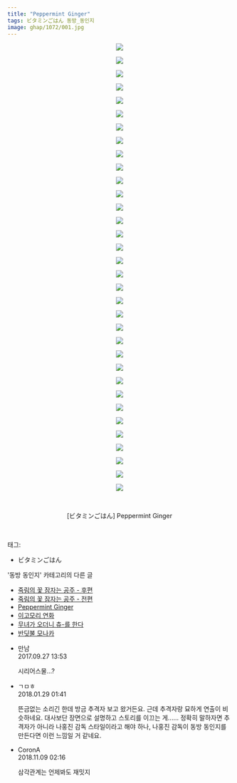 ```yaml
---
title: "Peppermint Ginger"
tags: ビタミンごはん 동방_동인지
image: ghap/1072/001.jpg
---
```

<div class="article">
<p style="text-align: center; clear: none; float: none;"><img src="{{ site.nasurl }}/ghap/1072/001.jpg"/></p>
<p style="text-align: center; clear: none; float: none;"><img src="{{ site.nasurl }}/ghap/1072/002.jpg"/></p>
<p style="text-align: center; clear: none; float: none;"><img src="{{ site.nasurl }}/ghap/1072/003.jpg"/></p>
<p style="text-align: center; clear: none; float: none;"><img src="{{ site.nasurl }}/ghap/1072/004.jpg"/></p>
<p style="text-align: center; clear: none; float: none;"><img src="{{ site.nasurl }}/ghap/1072/005.jpg"/></p>
<p style="text-align: center; clear: none; float: none;"><img src="{{ site.nasurl }}/ghap/1072/006.jpg"/></p>
<p style="text-align: center; clear: none; float: none;"><img src="{{ site.nasurl }}/ghap/1072/007.jpg"/></p>
<p style="text-align: center; clear: none; float: none;"><img src="{{ site.nasurl }}/ghap/1072/008.jpg"/></p>
<p style="text-align: center; clear: none; float: none;"><img src="{{ site.nasurl }}/ghap/1072/009.jpg"/></p>
<p style="text-align: center; clear: none; float: none;"><img src="{{ site.nasurl }}/ghap/1072/010.jpg"/></p>
<p style="text-align: center; clear: none; float: none;"><img src="{{ site.nasurl }}/ghap/1072/011.jpg"/></p>
<p style="text-align: center; clear: none; float: none;"><img src="{{ site.nasurl }}/ghap/1072/012.jpg"/></p>
<p style="text-align: center; clear: none; float: none;"><img src="{{ site.nasurl }}/ghap/1072/013.jpg"/></p>
<p style="text-align: center; clear: none; float: none;"><img src="{{ site.nasurl }}/ghap/1072/014.jpg"/></p>
<p style="text-align: center; clear: none; float: none;"><img src="{{ site.nasurl }}/ghap/1072/015.jpg"/></p>
<p style="text-align: center; clear: none; float: none;"><img src="{{ site.nasurl }}/ghap/1072/016.jpg"/></p>
<p style="text-align: center; clear: none; float: none;"><img src="{{ site.nasurl }}/ghap/1072/017.jpg"/></p>
<p style="text-align: center; clear: none; float: none;"><img src="{{ site.nasurl }}/ghap/1072/018.jpg"/></p>
<p style="text-align: center; clear: none; float: none;"><img src="{{ site.nasurl }}/ghap/1072/019.jpg"/></p>
<p style="text-align: center; clear: none; float: none;"><img src="{{ site.nasurl }}/ghap/1072/020.jpg"/></p>
<p style="text-align: center; clear: none; float: none;"><img src="{{ site.nasurl }}/ghap/1072/021.jpg"/></p>
<p style="text-align: center; clear: none; float: none;"><img src="{{ site.nasurl }}/ghap/1072/022.jpg"/></p>
<p style="text-align: center; clear: none; float: none;"><img src="{{ site.nasurl }}/ghap/1072/023.jpg"/></p>
<p style="text-align: center; clear: none; float: none;"><img src="{{ site.nasurl }}/ghap/1072/024.jpg"/></p>
<p style="text-align: center; clear: none; float: none;"><img src="{{ site.nasurl }}/ghap/1072/025.jpg"/></p>
<p style="text-align: center; clear: none; float: none;"><img src="{{ site.nasurl }}/ghap/1072/026.jpg"/></p>
<p style="text-align: center; clear: none; float: none;"><img src="{{ site.nasurl }}/ghap/1072/027.jpg"/></p>
<p style="text-align: center; clear: none; float: none;"><img src="{{ site.nasurl }}/ghap/1072/028.jpg"/></p>
<p style="text-align: center; clear: none; float: none;"><img src="{{ site.nasurl }}/ghap/1072/029.jpg"/></p>
<p style="text-align: center; clear: none; float: none;"><img src="{{ site.nasurl }}/ghap/1072/030.jpg"/></p>
<p style="text-align: center; clear: none; float: none;"><img src="{{ site.nasurl }}/ghap/1072/031.jpg"/></p>
<p style="text-align: center; clear: none; float: none;"><img src="{{ site.nasurl }}/ghap/1072/032.jpg"/></p>
<p style="text-align: center; clear: none; float: none;"><img src="{{ site.nasurl }}/ghap/1072/033.jpg"/></p>
<p style="text-align: center; clear: none; float: none;"><img src="{{ site.nasurl }}/ghap/1072/034.jpg"/></p>
<p style="text-align: center; clear: none; float: none;"><br/></p>
<p style="text-align: center; clear: none; float: none;">[ビタミンごはん] Peppermint Ginger</p>
<p><br/></p>
</div><div class="tagTrail">
<p>태그: </p>
<ul>
<li>ビタミンごはん</li>
</ul>
</div><div class="another">
<p>'동방 동인지' 카테고리의 다른 글</p>
<ul>
<li><a href="/2016-07-24-ghap_1074">죽림의 꽃 잠자는 공주 - 후편</a></li>
<li><a href="/2016-07-24-ghap_1073">죽림의 꽃 잠자는 공주 - 전편</a></li>
<li><a href="/2016-07-24-ghap_1072">Peppermint Ginger</a></li>
<li><a href="/2016-07-24-ghap_1071">이고모리 연화</a></li>
<li><a href="/2016-07-24-ghap_1070">무녀가 오더니 츄-를 한다</a></li>
<li><a href="/2016-07-24-ghap_1069">반딧불 모나카</a></li>
</ul>
</div><div class="cb_module cb_fluid">
<div class="cb_wrt cb_profile">
<div class="comment">
<ul>
<li class="cb_thumb_off" id="comment15091621">
<div class="cb_comment_area">
<div class="cb_info_area">
<div class="cb_section">
<span class="cb_nick_name">만남</span>
</div>
<div class="cb_section">
<span class="cb_date">2017.09.27 13:53 </span>
</div>
</div>
<div class="cb_dsc_comment">
<p class="cb_dsc">
											시리어스물...?
										</p>
</div>
</div></li>
<li class="cb_thumb_off" id="comment15185979">
<div class="cb_comment_area">
<div class="cb_info_area">
<div class="cb_section">
<span class="cb_nick_name">ㄱㅁㅎ</span>
</div>
<div class="cb_section">
<span class="cb_date">2018.01.29 01:41 </span>
</div>
</div>
<div class="cb_dsc_comment">
<p class="cb_dsc">
											뜬금없는 소리긴 한데 방금 추격자 보고 왔거든요. 근데 추격자랑 묘하게 연출이 비슷하네요. 대사보단 장면으로 설명하고 스토리를 이끄는 게...... 정확히 말하자면 추격자가 아니라 나홍진 감독 스타일이라고 해야 하나, 나홍진 감독이 동방 동인지를 만든다면 이런 느낌일 거 같네요.
										</p>
</div>
</div></li>
<li class="cb_thumb_off" id="comment15370194">
<div class="cb_comment_area">
<div class="cb_info_area">
<div class="cb_section">
<span class="cb_nick_name">CoronA</span>
</div>
<div class="cb_section">
<span class="cb_date">2018.11.09 02:16 </span>
</div>
</div>
<div class="cb_dsc_comment">
<p class="cb_dsc">
											삼각관계는 언제봐도 재밋지
										</p>
</div>
</div></li>
</ul>
</div>
</div><!-- commentList close -->
</div>
<br/>
<p id="refer"></p>
<br/>
